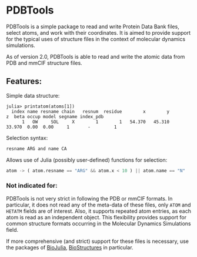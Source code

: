# PDBTools

PDBTools is a simple package to read and write Protein Data Bank files,
select atoms, and work with their coordinates. It is aimed to provide support
for the typical uses of structure files in the context of molecular dynamics
simulations.

As of version 2.0, PDBTools is able to read and write the atomic data 
from PDB and mmCIF structure files.

## Features:

Simple data structure: 
```julia-repl
julia> printatom(atoms[1])
  index name resname chain   resnum  residue        x        y        z  beta occup model segname index_pdb
      1   OW     SOL     X        1        1   54.370   45.310   33.970  0.00  0.00     1       -         1
```

Selection syntax:
```julia
resname ARG and name CA
```

Allows use of Julia (possibly user-defined) functions for selection:
```julia
atom -> ( atom.resname == "ARG" && atom.x < 10 ) || atom.name == "N"
```
### Not indicated for:

PDBTools is not very strict in following the PDB or mmCIF formats. In particular,
it does not read any of the meta-data of these files, only `ATOM` and `HETATM` fields
are of interest. Also, it supports repeated atom entries, as each atom is read as 
an independent object. This flexibility provides support for common structure formats
occurring in the Molecular Dynamics Simulations field. 

If more comprehensive (and strict) support for these files is necessary, use the packages of 
[BioJulia](https://github.com/BioJulia), 
[BioStructures](https://github.com/BioJulia/BioStructures.jl) in
particular.


